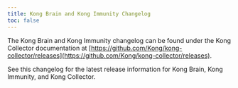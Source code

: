 ```yaml
---
title: Kong Brain and Kong Immunity Changelog
toc: false
---
```


The Kong Brain and Kong Immunity changelog can be found under the Kong Collector documentation at   [https://github.com/Kong/kong-collector/releases](https://github.com/Kong/kong-collector/releases). 

See this changelog for the latest release information for Kong Brain, Kong Immunity, and Kong Collector. 
